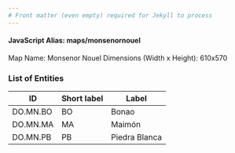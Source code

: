 ```yaml
---
# Front matter (even empty) required for Jekyll to process
---
```


#### JavaScript Alias: maps/monsenornouel

Map Name: Monsenor Nouel
Dimensions (Width x Height): 610x570





### List of Entities

ID | Short label | Label
---|---|---|
DO.MN.BO|BO|Bonao
DO.MN.MA|MA|Maimón
DO.MN.PB|PB|Piedra Blanca